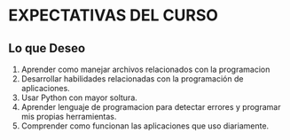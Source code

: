 # EXPECTATIVAS DEL CURSO

## Lo que Deseo

1. Aprender como manejar archivos relacionados con la programacion
2. Desarrollar habilidades relacionadas con la programación de aplicaciones.
3. Usar Python con mayor soltura.
4. Aprender lenguaje de programacion para detectar errores y programar mis propias herramientas.
5. Comprender como funcionan las aplicaciones que uso diariamente. 